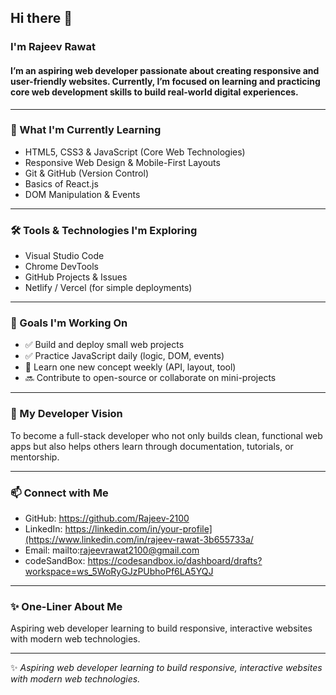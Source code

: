 ## Hi there 👋

### I'm Rajeev Rawat

#### I’m an aspiring web developer passionate about creating responsive and user-friendly websites. Currently, I’m focused on learning and practicing core web development skills to build real-world digital experiences.

---

### 🌱 What I'm Currently Learning
- HTML5, CSS3 & JavaScript (Core Web Technologies)
- Responsive Web Design & Mobile-First Layouts
- Git & GitHub (Version Control)
- Basics of React.js
- DOM Manipulation & Events

---

### 🛠️ Tools & Technologies I'm Exploring
- Visual Studio Code
- Chrome DevTools
- GitHub Projects & Issues
- Netlify / Vercel (for simple deployments)

---

### 📌 Goals I'm Working On
- ✅ Build and deploy small web projects
- ✅ Practice JavaScript daily (logic, DOM, events)
- 🔄 Learn one new concept weekly (API, layout, tool)
- 🔜 Contribute to open-source or collaborate on mini-projects

---

### 🎯 My Developer Vision
To become a full-stack developer who not only builds clean, functional web apps but also helps others learn through documentation, tutorials, or mentorship.

---

### 📫 Connect with Me
- GitHub: https://github.com/Rajeev-2100
- LinkedIn: https://linkedin.com/in/your-profile](https://www.linkedin.com/in/rajeev-rawat-3b655733a/
- Email: mailto:rajeevrawat2100@gmail.com
- codeSandBox: https://codesandbox.io/dashboard/drafts?workspace=ws_5WoRyGJzPUbhoPf6LA5YQJ
---

### ✨ One-Liner About Me
Aspiring web developer learning to build responsive, interactive websites with modern web technologies.


---

✨ *Aspiring web developer learning to build responsive, interactive websites with modern web technologies.*




<!--
**Rajeev-2100/Rajeev-2100** is a ✨ _special_ ✨ repository because its `README.md` (this file) appears on your GitHub profile.

Here are some ideas to get you started:

- 🔭 I’m currently working on ...
- 🌱 I’m currently learning ...
- 👯 I’m looking to collaborate on ...
- 🤔 I’m looking for help with ...
- 💬 Ask me about ...
- 📫 How to reach me: ...
- 😄 Pronouns: ...
- ⚡ Fun fact: ...
-->
